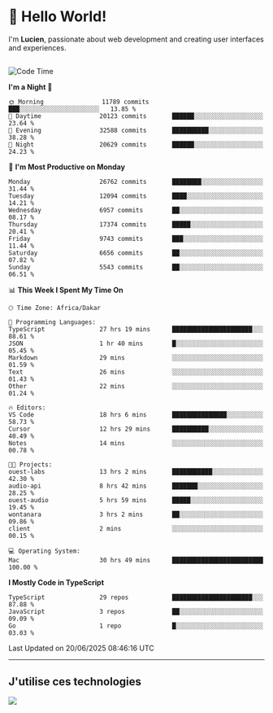 # 👋 Hello World!

I'm **Lucien**, passionate about web development and creating user interfaces and experiences.

##

<!--START_SECTION:waka-->
![Code Time](http://img.shields.io/badge/Code%20Time-3%2C226%20hrs%2059%20mins-blue)

**I'm a Night 🦉** 

```text
🌞 Morning                11789 commits       ███░░░░░░░░░░░░░░░░░░░░░░   13.85 % 
🌆 Daytime                20123 commits       ██████░░░░░░░░░░░░░░░░░░░   23.64 % 
🌃 Evening                32588 commits       ██████████░░░░░░░░░░░░░░░   38.28 % 
🌙 Night                  20629 commits       ██████░░░░░░░░░░░░░░░░░░░   24.23 % 
```
📅 **I'm Most Productive on Monday** 

```text
Monday                   26762 commits       ████████░░░░░░░░░░░░░░░░░   31.44 % 
Tuesday                  12094 commits       ████░░░░░░░░░░░░░░░░░░░░░   14.21 % 
Wednesday                6957 commits        ██░░░░░░░░░░░░░░░░░░░░░░░   08.17 % 
Thursday                 17374 commits       █████░░░░░░░░░░░░░░░░░░░░   20.41 % 
Friday                   9743 commits        ███░░░░░░░░░░░░░░░░░░░░░░   11.44 % 
Saturday                 6656 commits        ██░░░░░░░░░░░░░░░░░░░░░░░   07.82 % 
Sunday                   5543 commits        ██░░░░░░░░░░░░░░░░░░░░░░░   06.51 % 
```


📊 **This Week I Spent My Time On** 

```text
🕑︎ Time Zone: Africa/Dakar

💬 Programming Languages: 
TypeScript               27 hrs 19 mins      ██████████████████████░░░   88.61 % 
JSON                     1 hr 40 mins        █░░░░░░░░░░░░░░░░░░░░░░░░   05.45 % 
Markdown                 29 mins             ░░░░░░░░░░░░░░░░░░░░░░░░░   01.59 % 
Text                     26 mins             ░░░░░░░░░░░░░░░░░░░░░░░░░   01.43 % 
Other                    22 mins             ░░░░░░░░░░░░░░░░░░░░░░░░░   01.24 % 

🔥 Editors: 
VS Code                  18 hrs 6 mins       ███████████████░░░░░░░░░░   58.73 % 
Cursor                   12 hrs 29 mins      ██████████░░░░░░░░░░░░░░░   40.49 % 
Notes                    14 mins             ░░░░░░░░░░░░░░░░░░░░░░░░░   00.78 % 

🐱‍💻 Projects: 
ouest-labs               13 hrs 2 mins       ███████████░░░░░░░░░░░░░░   42.30 % 
audio-api                8 hrs 42 mins       ███████░░░░░░░░░░░░░░░░░░   28.25 % 
ouest-audio              5 hrs 59 mins       █████░░░░░░░░░░░░░░░░░░░░   19.45 % 
wontanara                3 hrs 2 mins        ██░░░░░░░░░░░░░░░░░░░░░░░   09.86 % 
client                   2 mins              ░░░░░░░░░░░░░░░░░░░░░░░░░   00.15 % 

💻 Operating System: 
Mac                      30 hrs 49 mins      █████████████████████████   100.00 % 
```

**I Mostly Code in TypeScript** 

```text
TypeScript               29 repos            ██████████████████████░░░   87.88 % 
JavaScript               3 repos             ██░░░░░░░░░░░░░░░░░░░░░░░   09.09 % 
Go                       1 repo              █░░░░░░░░░░░░░░░░░░░░░░░░   03.03 % 
```




 Last Updated on 20/06/2025 08:46:16 UTC
<!--END_SECTION:waka-->
---

## J'utilise ces technologies

<p align="left">
  <a href="https://skillicons.dev">
    <img src="https://skillicons.dev/icons?i=ts,js,go,ruby,css,scss,tailwind,react,vite,nextjs,docker,figma,ableton" />
  </a>
</p>

